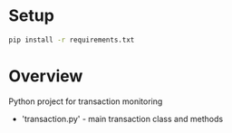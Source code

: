 # Setup

```bash
pip install -r requirements.txt
```

# Overview

Python project for transaction monitoring

* 'transaction.py' - main transaction class and methods
